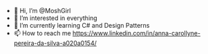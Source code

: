 - 👋 Hi, I’m @MoshGirl
- 👀 I’m interested in everything
- 🌱 I’m currently learning C# and Design Patterns
- 📫 How to reach me https://www.linkedin.com/in/anna-carollyne-pereira-da-silva-a020a0154/

<!---
MoshGirl/MoshGirl is a ✨ special ✨ repository because its `README.md` (this file) appears on your GitHub profile.
You can click the Preview link to take a look at your changes.
--->
